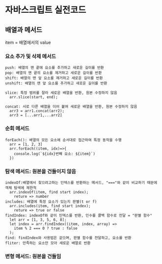 # 자바스크립트 실전코드

## 배열과 메서드

  item = 배열에서의 value

  ### 요소 추가 및 삭제 메서드
    push: 배열의 맨 끝에 요소를 추가하고 새로운 길이를 반환
    pop: 배열의 맨 끝의 요소를 제거하고 새로운 길이를 반환
    shift: 배열의 맨 앞 요소를 제거하고 새로운 길이를 반환
    unshift: 배열의 맨 앞 요소를 추가하고 새로운 길이를 반환

    slice: 특정 범위를 잘라 새로운 배열을 반환, 원본 수정하지 않음
      arr.slice(start, end);

    concat: 서로 다른 배열을 이어 붙여 새로운 배열을 반환, 원본 수정하지 않음
      arr3 = arr1.concat(arr2);
      arr3 = [...arr1,...arr2]
      
  ### 순회 메서드
    forEach(): 배열의 모든 요소에 순서대로 접근하여 특정 동작을 수행
      arr = [1, 2, 3]
      arr.forEach((item, idx)=>{
        console.log(`${idx}번째 요소: ${item}`)
      })

  ### 탐색 메서드: 원본을 건들이지 않음
    indexOf:배열에서 찾으려고하는 인덱스를 반환하는 메서드, "==="와 같이 비교하기 때문에 객체 탐색에 제한적
      arr.indexOf(item, find start index);
        reture => number
    includes: 배열에 특정 요소가 있는지 판별(t or f)
      arr.includes(item, find start index);
        reture => true or false
    findIndex: indexOf와 같이 인덱스를 반환, 인수를 콜백 함수로 전달 = "판별 함수"
      let arr = [1, 3, 5, 6, 8];
      let index = arr.findIndex((item, index, array) =>
        item % 2 === 0 ? true : false
      );
    find: findIndex와 사용법은 같으며, 판별 함수를 전달하고, 요소를 반환
    fliter: 만족하는 요소만 모아 새로운 배열로 반환

  ### 변형 메서드: 원본을 건들임
